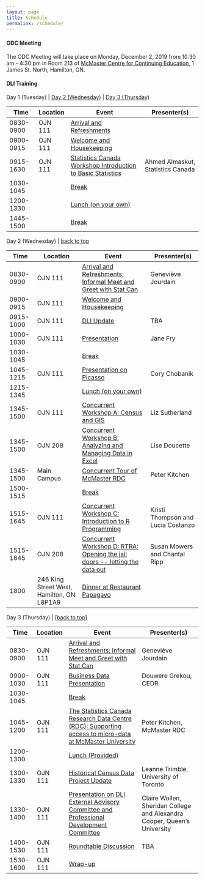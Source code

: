 ```yaml
---
layout: page
title: Schedule
permalink: /schedule/
---
```

<h4>ODC Meeting</h4>

The ODC Meeting will take place on Monday, December 2, 2019 from 10:30 am - 4:30 pm in Room 213 of <a href="https://goo.gl/maps/5kK3S6DEB4SJ8SYV8">McMaster Centre for Continuing Education</a>, 1 James St. North, Hamilton, ON.

<h4>DLI Training</h4>

<a name="day-one">Day 1 (Tuesday)</a> | [Day 2 (Wednesday)](#day-two) | [Day 3 (Thursday)](#day-three)
<table class="one">
  <thead>
    <tr>
	<th class="hour">Time</th>
	<th class="loc">Location</th>
	<th class="session">Event</th>
	<th class="name">Presenter(s)</th>
    </tr>
  </thead>
  <tbody>
    <tr>
	<td>0830-0900</td>
	<td>OJN 111</td>
	<td><a name="1-1" href="/program/#1-1">Arrival and Refreshments</a></td>
	<td></td>
    </tr>
    <tr>
    <td>0900-0915</td>
    <td>OJN 111</td>
    <td><a name="1-2" href="/program/#1-2">Welcome and Housekeeping</a></td>
    <td></td>
    </tr>
    <tr>
    <td>0915-1630</td>
    <td>OJN 111</td>
    <td><a name="1-3" href="/program/#1-3">Statistics Canada Workshop Introduction to Basic Statistics</a></td>
    <td>Ahmed Almaskut, Statistics Canada</td>
    </tr>
    <tr>
    <td>1030-1045</td>
    <td></td>
    <td><a name="1-4" href="/program/#1-4">Break</a></td>
    <td></td>
    </tr>
    <tr>
    <td>1200-1330</td>
    <td></td>
    <td><a name="1-6" href="/program/#1-6">Lunch (on your own)</a></td>
    <td></td>
    </tr>
    <tr>
    <td>1445-1500</td>
    <td></td>
    <td><a name="1-8" href="/program/#1-8">Break</a></td>
    <td></td>
    </tr>
   </tbody>
</table>

<a name="day-two">Day 2 (Wednesday)</a> | [back to top](#day-one)
<p>

<table class="one">
  <thead>
    <tr>
	<th class="hour">Time</th>
	<th class="loc">Location</th>
	<th class="session">Event</th>
	<th class="name">Presenter(s)</th>
    </tr>
  </thead>
  <tbody>
    <tr>
	<td>0830-0900</td>
	<td>OJN 111</td>
	<td><a name="2-1" href="/program/#2-1">Arrival and Refreshments; Informal Meet and Greet with Stat Can</a></td>
	<td>Geneviève Jourdain</td>
    </tr>
    <tr>
    <td>0900-0915</td>
    <td>OJN 111</td>
    <td><a name="2-2" href="/program/#2-2">Welcome and Housekeeping</a></td>
    <td></td>
    </tr>
    <tr>
    <td>0915-1000</td>
    <td>OJN 111</td>
    <td><a name="2-3" href="/program/#2-3">DLI Update</a></td>
    <td>TBA</td>
    </tr>
    <tr>
    <td>1000-1030</td>
    <td>OJN 111</td>
    <td><a name="2-4" href="/program/#2-4">Presentation</a></td>
    <td>Jane Fry</td>
    </tr>
    <tr>
    <td>1030-1045</td>
    <td></td>
    <td><a name="2-5" href="/program/#2-5">Break</a></td>
    <td></td>
    </tr>
    <tr>
    <td>1045-1215</td>
    <td>OJN 111</td>
    <td><a name="2-6" href="/program/#2-6">Presentation on Picasso</a></td>
    <td>Cory Chobanik</td>
    </tr>
    <tr>
    <td>1215-1345</td>
    <td></td>
    <td><a name="2-7" href="/program/#2-7">Lunch (on your own)</a></td>
    <td></td>
    </tr>
    <tr>
    <td>1345-1500</td>
    <td>OJN 111</td>
    <td><a name="2-8a" href="/program/#2-8a">Concurrent Workshop A: Census and GIS</a></td>
    <td>Liz Sutherland</td>
    </tr>
    <tr>
    <td>1345-1500</td>
    <td>OJN 208</td>
    <td><a name="2-8b" href="/program/#2-8b">Concurrent Workshop B: Analyzing and Managing Data in Excel</a></td>
    <td>Lise Doucette</td>
    </tr>
    <tr>
    <td>1345-1500</td>
    <td>Main Campus</td>
    <td><a name="2-8c" href="/program/#2-8c">Concurrent Tour of McMaster RDC</a></td>
    <td>Peter Kitchen</td>
    </tr>
    <tr>
    <td>1500-1515</td>
    <td></td>
    <td><a name="2-9" href="/program/#2-9">Break</a></td>
    <td></td>
    </tr>
    <tr>
    <td>1515-1645</td>
    <td>OJN 111</td>
    <td><a name="2-10c" href="/program/#2-10c">Concurrent Workshop C: Introduction to R Programming</a></td>
    <td>Kristi Thompson and Lucia Costanzo</td>
    </tr>
    <tr>
    <td>1515-1645</td>
    <td>OJN 208</td>
    <td><a name="2-10d" href="/program/#2-10d">Concurrent Workshop D: RTRA: Opening the jail doors -- letting the data out</a></td>
    <td>Susan Mowers and Chantal Ripp</td>
    </tr>
    <tr>
    <td>1800</td>
    <td>246 King Street West, Hamilton, ON L8P1A9</td>
    <td><a name="2-11" href="/program/#2-11">Dinner at Restaurant Papagayo</a></td>
    <td></td>
    </tr>
   </tbody>
</table>

<p><a name="day-three">Day 3 (Thursday)</a> |  <a href="#day-one">[back to top]</a>
<p>

<table class="one">
  <thead>
    <tr>
	<th class="hour">Time</th>
	<th class="loc">Location</th>
	<th class="session">Event</th>
	<th class="name">Presenter(s)</th>
    </tr>
  </thead>
  <tbody>
    <tr>
	<td>0830-0900</td>
	<td>OJN 111</td>
	<td><a name="3-1" href="/program/#3-1">Arrival and Refreshments; Informal Meet and Greet with Stat Can</a></td>
	<td>Geneviève Jourdain</td>
    </tr>
    <tr>
    <td>0900-1030</td>
    <td>OJN 111</td>
    <td><a name="3-2" href="/program/#3-2">Business Data Presentation</a></td>
    <td>Douwere Grekou, CEDR</td>
    </tr>
    <tr>
    <td>1030-1045</td>
    <td></td>
    <td><a name="3-3" href="/program/#3-3">Break</a></td>
    <td></td>
    </tr>
    <tr>
    <td>1045-1200</td>
    <td>OJN 111</td>
    <td><a name="3-4" href="/program/#3-4">The Statistics Canada Research Data Centre (RDC): Supporting access to micro-data at 
McMaster University</a></td>
    <td>Peter Kitchen, McMaster RDC</td>
    </tr>
    <tr>
    <td>1200-1300</td>
    <td></td>
    <td><a name="3-5" href="/program/#3-5">Lunch (Provided)</a></td>
    <td></td>
    </tr>
    <tr>
    <td>1300-1330</td>
    <td>OJN 111</td>
    <td><a name="3-5a" href="/program/#3-5">Historical Census Data Project Update</a></td>
    <td>Leanne Trimble, University of Toronto</td>
    </tr>
    <tr>
    <td>1330-1400</td>
    <td>OJN 111</td>
    <td><a name="3-5b" href="/program/#3-5">Presentation on DLI External Advisory Committee and Professional Development Committee</a>       </td>
    <td>Claire Wollen, Sheridan College and Alexandra Cooper, Queen’s University</td>
    </tr>
    <tr>
    <td>1400-1530</td>
    <td>OJN 111</td>
    <td><a name="3-6" href="/program/#3-6">Roundtable Discussion</a></td>
    <td>TBA</td>
    </tr>
    <tr>
    <td>1530-1600</td>
    <td>OJN 111</td>
    <td><a name="3-7" href="/program/#3-7">Wrap-up</a></td>
    <td></td>
    </tr>
   </tbody>
</table>

</p>
